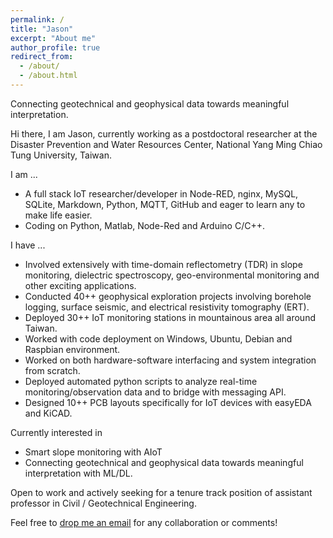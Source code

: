 ```yaml
---
permalink: /
title: "Jason"
excerpt: "About me"
author_profile: true
redirect_from: 
  - /about/
  - /about.html
---
```


Connecting geotechnical and geophysical data towards meaningful interpretation.

Hi there, I am Jason, currently working as a postdoctoral researcher at the Disaster Prevention and Water Resources Center, National Yang Ming Chiao Tung University, Taiwan.

I am ...
- A full stack IoT researcher/developer in Node-RED, nginx, MySQL, SQLite, Markdown, Python, MQTT, GitHub and eager to learn any to make life easier.
- Coding on Python, Matlab, Node-Red and Arduino C/C++.

I have ...
- Involved extensively with time-domain reflectometry (TDR) in slope monitoring, dielectric spectroscopy, geo-environmental monitoring and other exciting applications.
- Conducted 40++ geophysical exploration projects involving borehole logging, surface seismic, and electrical resistivity tomography (ERT). 
- Deployed 30++ IoT monitoring stations in mountainous area all around Taiwan.
- Worked with code deployment on Windows, Ubuntu, Debian and Raspbian environment.
- Worked on both hardware-software interfacing and system integration from scratch.
- Deployed automated python scripts to analyze real-time monitoring/observation data and to bridge with messaging API.
- Designed 10++ PCB layouts specifically for IoT devices with easyEDA and KiCAD.

Currently interested in
- Smart slope monitoring with AIoT
- Connecting geotechnical and geophysical data towards meaningful interpretation with ML/DL.

Open to work and actively seeking for a tenure track position of assistant professor in Civil / Geotechnical Engineering.

Feel free to <a href='mailto:yinjeh.ngui@gmail.com'>drop me an email</a> for any collaboration or comments!